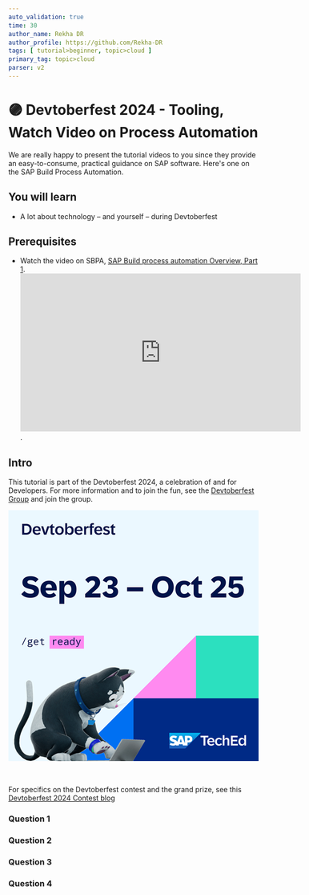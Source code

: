```yaml
---
auto_validation: true
time: 30
author_name: Rekha DR
author_profile: https://github.com/Rekha-DR
tags: [ tutorial>beginner, topic>cloud ]
primary_tag: topic>cloud
parser: v2
---
```


# 🟣 Devtoberfest 2024 - Tooling, Watch Video on Process Automation
<!-- description --> We are really happy to present the tutorial videos to you since they provide an easy-to-consume, practical guidance on SAP software. Here's one on the SAP Build Process Automation.  
 
## You will learn
- A lot about technology – and yourself – during Devtoberfest

## Prerequisites
- Watch the video on SBPA, [SAP Build process automation Overview, Part 1](https://www.youtube.com/watch?v=1vElTfSxGWM&t=37s).<br><iframe width="560" height="315" src="https://www.youtube.com/watch?v=1vElTfSxGWM&t=37s" frameborder="0" allowfullscreen></iframe>. 


## Intro
This tutorial is part of the Devtoberfest 2024, a celebration of and for Developers. For more information and to join the fun, see the [Devtoberfest Group](https://groups.community.sap.com/t5/devtoberfest/gh-p/Devtoberfest) and join the group.

![Devtoberfest](promo-image-kasimir-square.png) 

&nbsp;

For specifics on the Devtoberfest contest and the grand prize, see this [Devtoberfest 2024 Contest blog](https://community.sap.com/t5/devtoberfest-blog-posts/devtoberfest-2024-contest/ba-p/13781593) 
  



### Question 1 



### Question 2 



### Question 3 



### Question 4 


